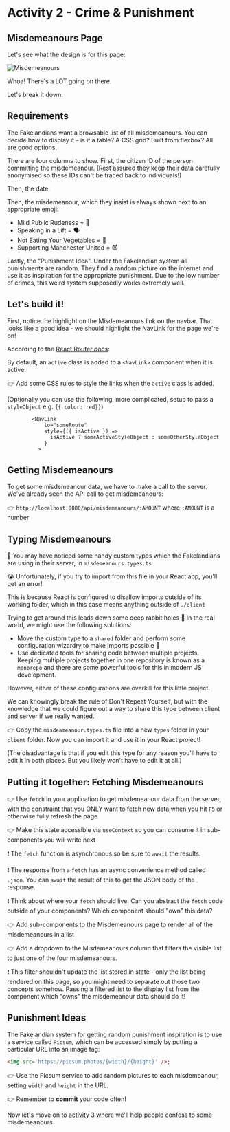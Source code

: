 # Activity 2 - Crime & Punishment

## Misdemeanours Page

Let's see what the design is for this page:

![Misdemeanours](./images/misdemeanours.png 'Sketched misdemeanour page')

Whoa! There's a LOT going on there.

Let's break it down.

## Requirements

The Fakelandians want a browsable list of all misdemeanours. You can decide how to display it - is it a table? A CSS grid? Built from flexbox? All are good options.

There are four columns to show. First, the citizen ID of the person committing the misdemeanour. (Rest assured they keep their data carefully anonymised so these IDs can't be traced back to individuals!)

Then, the date.

Then, the misdemeanour, which they insist is always shown next to an appropriate emoji:

-   Mild Public Rudeness = 🤪
-   Speaking in a Lift = 🗣
-   Not Eating Your Vegetables = 🥗
-   Supporting Manchester United = 😈

Lastly, the "Punishment Idea". Under the Fakelandian system all punishments are random. They find a random picture on the internet and use it as inspiration for the appropriate punishment. Due to the low number of crimes, this weird system supposedly works extremely well.

## Let's build it!

First, notice the highlight on the Misdemeanours link on the navbar. That looks like a good idea - we should highlight the NavLink for the page we're on!

According to the [React Router docs](https://reactrouter.com/docs/en/v6/api#navlink):

By default, an `active` class is added to a `<NavLink>` component when it is active.

👉 Add some CSS rules to style the links when the `active` class is added.

(Optionally you can use the following, more complicated, setup to pass a `styleObject` e.g. `{{ color: red}}`)

```TSX
        <NavLink
            to="someRoute"
            style={({ isActive }) =>
              isActive ? someActiveStyleObject : someOtherStyleObject
            }
          >
```

## Getting Misdemeanours

To get some misdemeanour data, we have to make a call to the server. We've already seen the API call to get misdemeanours:

👉 `http://localhost:8080/api/misdemeanours/:AMOUNT` where `:AMOUNT` is a number

## Typing Misdemeanours

👀 You may have noticed some handy custom types which the Fakelandians are using in their server, in `misdemeanours.types.ts`

😭 Unfortunately, if you try to import from this file in your React app, you'll get an error!

This is because React is configured to disallow imports outside of its working folder, which in this case means anything outside of `./client`

Trying to get around this leads down some deep rabbit holes 🐇 In the real world, we might use the following solutions:

-   Move the custom type to a `shared` folder and perform some configuration wizardry to make imports possible 🧙
-   Use dedicated tools for sharing code between multiple projects. Keeping multiple projects together in one repository is known as a `monorepo` and there are some powerful tools for this in modern JS development.

However, either of these configurations are overkill for this little project.

We can knowingly break the rule of Don't Repeat Yourself, but with the knowledge that we could figure out a way to share this type between client and server if we really wanted.

👉 Copy the `misdeameanour.types.ts` file into a new `types` folder in your `client` folder. Now you can import it and use it in your React project!

(The disadvantage is that if you edit this type for any reason you'll have to edit it in both places. But you likely won't have to edit it at all.)

## Putting it together: Fetching Misdemeanours

👉 Use `fetch` in your application to get misdemeanour data from the server, with the constraint that you ONLY want to fetch new data when you hit `F5` or otherwise fully refresh the page.

👉 Make this state accessible via `useContext` so you can consume it in sub-components you will write next

❗ The `fetch` function is asynchronous so be sure to `await` the results.

❗ The response from a `fetch` has an async convenience method called `.json`. You can `await` the result of this to get the JSON body of the response.

❗ Think about where your `fetch` should live. Can you abstract the `fetch` code outside of your components? Which component should "own" this data?

👉 Add sub-components to the Misdemeanours page to render all of the misdemeanours in a list

👉 Add a dropdown to the Misdemeanours column that filters the visible list to just one of the four misdemeanours.

❗ This filter shouldn't update the list stored in state - only the list being rendered on this page, so you might need to separate out those two concepts somehow. Passing a filtered list to the display list from the component which "owns" the misdemeanour data should do it!

## Punishment Ideas

The Fakelandian system for getting random punishment inspiration is to use a service called `Picsum`, which can be accessed simply by putting a particular URL into an image tag:

```HTML
<img src='https://picsum.photos/{width}/{height}' />;
```

👉 Use the Picsum service to add random pictures to each misdemeanour, setting `width` and `height` in the URL.

👉 Remember to **commit** your code often!

Now let's move on to [activity 3](./activity_3.md) where we'll help people confess to some misdemeanours.
